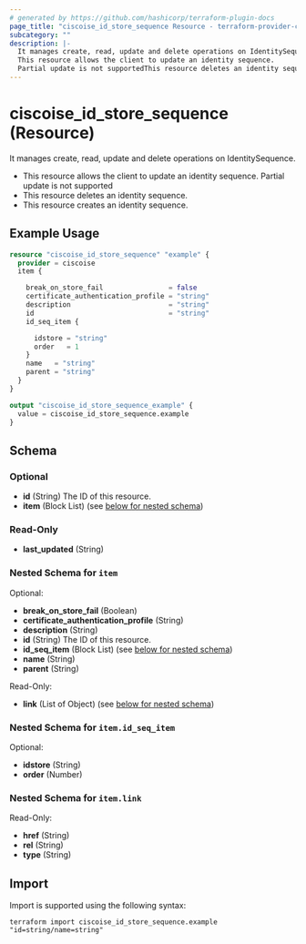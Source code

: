 ```yaml
---
# generated by https://github.com/hashicorp/terraform-plugin-docs
page_title: "ciscoise_id_store_sequence Resource - terraform-provider-ciscoise"
subcategory: ""
description: |-
  It manages create, read, update and delete operations on IdentitySequence.
  This resource allows the client to update an identity sequence.
  Partial update is not supportedThis resource deletes an identity sequence.This resource creates an identity sequence.
---
```


# ciscoise_id_store_sequence (Resource)

It manages create, read, update and delete operations on IdentitySequence.
  
  - This resource allows the client to update an identity sequence.
  Partial update is not supported
  - This resource deletes an identity sequence.
  - This resource creates an identity sequence.

## Example Usage

```terraform
resource "ciscoise_id_store_sequence" "example" {
  provider = ciscoise
  item {

    break_on_store_fail                = false
    certificate_authentication_profile = "string"
    description                        = "string"
    id                                 = "string"
    id_seq_item {

      idstore = "string"
      order   = 1
    }
    name   = "string"
    parent = "string"
  }
}

output "ciscoise_id_store_sequence_example" {
  value = ciscoise_id_store_sequence.example
}
```

<!-- schema generated by tfplugindocs -->
## Schema

### Optional

- **id** (String) The ID of this resource.
- **item** (Block List) (see [below for nested schema](#nestedblock--item))

### Read-Only

- **last_updated** (String)

<a id="nestedblock--item"></a>
### Nested Schema for `item`

Optional:

- **break_on_store_fail** (Boolean)
- **certificate_authentication_profile** (String)
- **description** (String)
- **id** (String) The ID of this resource.
- **id_seq_item** (Block List) (see [below for nested schema](#nestedblock--item--id_seq_item))
- **name** (String)
- **parent** (String)

Read-Only:

- **link** (List of Object) (see [below for nested schema](#nestedatt--item--link))

<a id="nestedblock--item--id_seq_item"></a>
### Nested Schema for `item.id_seq_item`

Optional:

- **idstore** (String)
- **order** (Number)


<a id="nestedatt--item--link"></a>
### Nested Schema for `item.link`

Read-Only:

- **href** (String)
- **rel** (String)
- **type** (String)

## Import

Import is supported using the following syntax:

```shell
terraform import ciscoise_id_store_sequence.example "id=string/name=string"
```
